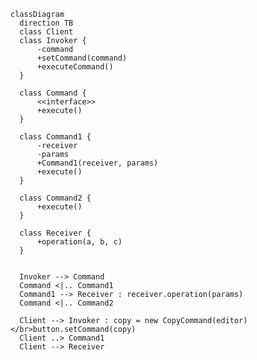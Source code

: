 ﻿```mermaid
classDiagram
  direction TB
  class Client
  class Invoker {
      -command
      +setCommand(command)
      +executeCommand()
  }
  
  class Command {
      <<interface>>
      +execute()
  }

  class Command1 {
      -receiver
      -params
      +Command1(receiver, params)
      +execute()
  }

  class Command2 {
      +execute()
  }

  class Receiver {
      +operation(a, b, c)
  }
  
 
  Invoker --> Command
  Command <|.. Command1 
  Command1 --> Receiver : receiver.operation(params)
  Command <|.. Command2

  Client --> Invoker : copy = new CopyCommand(editor)</br>button.setCommand(copy) 
  Client ..> Command1
  Client --> Receiver

```
